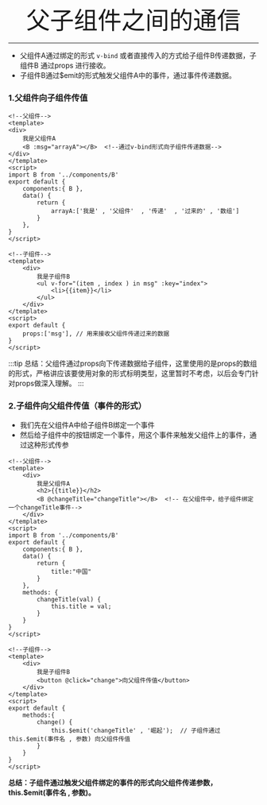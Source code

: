 <div align='center' ><font size='70'>父子组件之间的通信</font></div>

--------------

* 父组件A通过绑定的形式 `v-bind` 或者直接传入的方式给子组件B传递数据，子组件B 通过props 进行接收。
* 子组件B通过$emit的形式触发父组件A中的事件，通过事件传递数据。

### 1.父组件向子组件传值
```vue
<!--父组件-->
<template>
<div>
    我是父组件A
    <B :msg="arrayA"></B>  <!--通过v-bind形式向子组件传递数据-->
</div>
</template>
<script>
import B from '../components/B'
export default {
    components:{ B },
    data() {
        return {
            arrayA:['我是' , '父组件'  , '传递'  , '过来的' , '数组']
        }
    },
}
</script>
```

```vue
<!--子组件-->
<template>
    <div>
        我是子组件B
        <ul v-for="(item , index ) in msg" :key="index">
            <li>{{item}}</li>
        </ul>
    </div>
</template>
<script>
export default {
    props:['msg'], // 用来接收父组件传递过来的数据
}
</script>
```
:::tip
总结：父组件通过props向下传递数据给子组件，这里使用的是props的数组的形式，严格讲应该要使用对象的形式标明类型，这里暂时不考虑，以后会专门针对props做深入理解。
:::

### 2.子组件向父组件传值（事件的形式）
* 我们先在父组件A中给子组件B绑定一个事件
* 然后给子组件中的按钮绑定一个事件，用这个事件来触发父组件上的事件，通过这种形式传参
```vue
<!--父组件-->
<template>
    <div>
        我是父组件A 
        <h2>{{title}}</h2>
        <B @changeTitle="changeTitle"></B>  <!-- 在父组件中，给子组件绑定一个changeTitle事件-->
    </div>
</template>
<script>
import B from '../components/B'
export default {
    components:{ B },
    data() {
        return {
            title:"中国"
        }
    },
    methods: {
        changeTitle(val) {
            this.title = val;
        }
    }
}
</script>
```
```vue
<!--子组件-->
<template>
    <div>
        我是子组件B
        <button @click="change">向父组件传值</button>
    </div>
</template>
<script>
export default {
    methods:{
        change() {
            this.$emit('changeTitle' , '崛起');  // 子组件通过 this.$emit(事件名 , 参数) 向父组件传值
        }
    }
}
</script>
```
**总结：子组件通过触发父组件绑定的事件的形式向父组件传递参数，this.$emit(事件名 , 参数)。**
